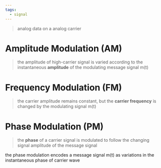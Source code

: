 ```yaml
---
tags:
  - signal
---
```

>analog data on a analog carrier

# Amplitude Modulation (AM)
> the amplitude of high-carrier signal is varied according to the instantaneous **amplitude** of the modulating message signal m(t)

# Frequency Modulation (FM)

>the carrier amplitude remains constant, but the **carrier frequency** is changed by the modulating signal m(t)


# Phase Modulation (PM)
>the **phase** of a carrier signal is modulated to follow the changing signal amplitude of the message signal

the phase modulation encodes a message signal m(t) as variations in the instantaneous phase of carrier wave





